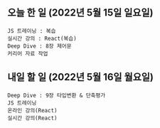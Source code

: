 ## 오늘 한 일 (2022년 5월 15일 일요일)
```study
JS 트레이닝 : 복습
실시간 강의 : React(복습)
Deep Dive : 8장 제어문
커리어 자료 작업
```
## 내일 할 일 (2022년 5월 16일 월요일)
```study
Deep Dive : 9장 타입변환 & 단축평가
JS 트레이닝
온라인 강의(React)
실시간 강의(React)
```